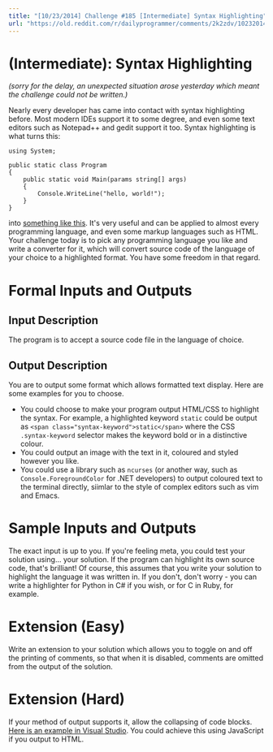 ```yaml
---
title: "[10/23/2014] Challenge #185 [Intermediate] Syntax Highlighting"
url: "https://old.reddit.com/r/dailyprogrammer/comments/2k2zdv/10232014_challenge_185_intermediate_syntax/"
---
```


# [](#IntermediateIcon) **(Intermediate)**: Syntax Highlighting

*(sorry for the delay, an unexpected situation arose yesterday which meant the challenge could not be written.)*

Nearly every developer has came into contact with syntax highlighting before. Most modern IDEs support it to some degree, and even some text editors such as Notepad++ and gedit support it too. Syntax highlighting is what turns this:

    using System;
    
    public static class Program
    {
        public static void Main(params string[] args)
        {
            Console.WriteLine("hello, world!");
        }
    }

into [something like this](http://i.imgur.com/DhfeU8D.png). It's very useful and can be applied to almost every programming language, and even some markup languages such as HTML. Your challenge today is to pick any programming language you like and write a converter for it, which will convert source code of the language of your choice to a highlighted format. You have some freedom in that regard.

# Formal Inputs and Outputs

## Input Description

The program is to accept a source code file in the language of choice.

## Output Description

You are to output some format which allows formatted text display. Here are some examples for you to choose.

* You could choose to make your program output HTML/CSS to highlight the syntax. For example, a highlighted keyword `static` could be output as `<span class="syntax-keyword">static</span>` where the CSS `.syntax-keyword` selector makes the keyword bold or in a distinctive colour.
* You could output an image with the text in it, coloured and styled however you like.
* You could use a library such as `ncurses` (or another way, such as `Console.ForegroundColor` for .NET developers) to output coloured text to the terminal directly, siimlar to the style of complex editors such as vim and Emacs.

# Sample Inputs and Outputs

The exact input is up to you. If you're feeling meta, you could test your solution using... your solution. If the program can highlight its own source code, that's brilliant! Of course, this assumes that you write your solution to highlight the language it was written in. If you don't, don't worry - you can write a highlighter for Python in C# if you wish, or for C in Ruby, for example.

# Extension (Easy)

Write an extension to your solution which allows you to toggle on and off the printing of comments, so that when it is disabled, comments are omitted from the output of the solution.

# Extension (Hard)

If your method of output supports it, allow the collapsing of code blocks. [Here is an example in Visual Studio](http://gfycat.com/DefensiveLimpDore). You could achieve this using JavaScript if you output to HTML.